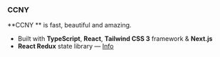 ### CCNY

**CCNY ** is fast, beautiful and amazing.

- Built with **TypeScript**, **React**, **Tailwind CSS 3** framework & **Next.js**
- **React Redux** state library &mdash; [Info](https://react-redux.js.org/)

